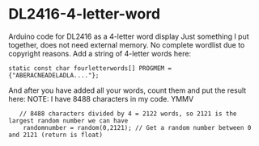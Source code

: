 # DL2416-4-letter-word
Arduino code for DL2416 as a 4-letter word display
Just something I put together, does not need external memory.
No complete wordlist due to copyright reasons.
Add a string of 4-letter words here:
```
static const char fourletterwords[] PROGMEM = {"ABERACNEADELADLA...."};
```
And after you have added all your words, count them and put the result here:
NOTE: I have 8488 characters in my code.
YMMV
```
   // 8488 characters divided by 4 = 2122 words, so 2121 is the largest random number we can have
    randomnumber = random(0,2121); // Get a random number between 0 and 2121 (return is float)
```

